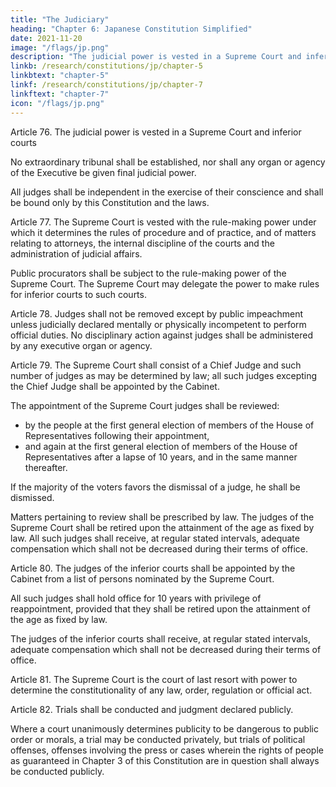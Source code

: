 ```yaml
---
title: "The Judiciary"
heading: "Chapter 6: Japanese Constitution Simplified"
date: 2021-11-20
image: "/flags/jp.png"
description: "The judicial power is vested in a Supreme Court and inferior courts"
linkb: /research/constitutions/jp/chapter-5
linkbtext: "chapter-5"
linkf: /research/constitutions/jp/chapter-7
linkftext: "chapter-7"
icon: "/flags/jp.png"
---
```



Article 76. The judicial power is vested in a Supreme Court and inferior courts

No extraordinary tribunal shall be established, nor shall any organ or agency of the Executive be given final judicial power. 

All judges shall be independent in the exercise of their conscience and shall be bound only by this Constitution and the laws. 


Article 77. The Supreme Court is vested with the rule-making power under which it determines the rules of procedure and of practice, and of matters relating to attorneys, the internal discipline of the courts and the administration of judicial affairs. 

Public procurators shall be subject to the rule-making power of the Supreme Court. The Supreme Court may delegate the power to make rules for inferior courts to such courts. 

Article 78. Judges shall not be removed except by public impeachment unless judicially declared mentally or physically incompetent to perform official duties. No disciplinary action against judges shall be administered by any executive organ or agency. 

Article 79. The Supreme Court shall consist of a Chief Judge and such number of judges as may be determined by law; all such judges excepting the Chief Judge shall be appointed by the Cabinet. 

The appointment of the Supreme Court judges shall be reviewed:
- by the people at the first general election of members of the House of Representatives following their appointment,
- and again at the first general election of members of the House of Representatives after a lapse of 10 years, and in the same manner thereafter. 

If the majority of the voters favors the dismissal of a judge, he shall be dismissed. 

Matters pertaining to review shall be prescribed by law. The judges of the Supreme Court shall be retired upon the attainment of the age as fixed by law. All such judges shall receive, at regular stated intervals, adequate compensation which shall not be decreased during their terms of office. 


Article 80. The judges of the inferior courts shall be appointed by the Cabinet from a list of persons nominated by the Supreme Court. 

All such judges shall hold office for 10 years with privilege of reappointment, provided that they shall be retired upon the attainment of the age as fixed by law. 

The judges of the inferior courts shall receive, at regular stated intervals, adequate compensation which shall not be decreased during their terms of office. 


Article 81. The Supreme Court is the court of last resort with power to determine the constitutionality of any law, order, regulation or official act. 


Article 82. Trials shall be conducted and judgment declared publicly. 

Where a court unanimously determines publicity to be dangerous to public order or morals, a trial may be conducted privately, but trials of political offenses, offenses involving the press or cases wherein the rights of people as guaranteed in Chapter 3 of this Constitution are in question shall always be conducted publicly. 
